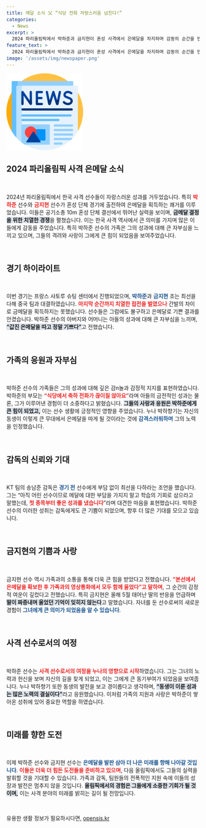 ```yaml
---
title: 메달 소식 父 “식당 전화 자랑스러움 넘친다!”
categories:
  - News
excerpt: >
  2024 파리올림픽에서 박하준과 금지현이 혼성 사격에서 은메달을 차지하며 감동의 순간을 만들었다. 가족의 응원과 자부심 속, 두 선수의 값진 성과가 모두를 기쁘게 했다. 클릭하면 더 많은 이야기를 확인하세요!
feature_text: >
  2024 파리올림픽에서 박하준과 금지현이 혼성 사격에서 은메달을 차지하며 감동의 순간을 만들었다. 가족의 응원과 자부심 속, 두 선수의 값진 성과가 모두를 기쁘게 했다. 클릭하면 더 많은 이야기를 확인하세요!
image: '/assets/img/newspaper.png'
---
```


<p><img src="/assets/img/newspaper.png" alt="kimp 속보" /></p>

<h2 data-ke-size="size26">2024 파리올림픽 사격 은메달 소식</h2>

<p data-ke-size="size16">&nbsp;</p>

<p>2024년 파리올림픽에서 한국 사격 선수들이 자랑스러운 성과를 거두었습니다. 특히 <b><span style="color: #ee2323;">박하준</span></b> 선수와 <b><span style="color: #ee2323;">금지현</span></b> 선수가 혼성 단체 경기에 출전하여 은메달을 획득하는 쾌거를 이루었습니다. 이들은 공기소총 10m 혼성 단체 결선에서 뛰어난 실력을 보이며, <b><span style="background-color: #21538527;">금메달 결정을 위한 치열한 경쟁</span></b>을 펼쳤습니다. 이는 한국 사격 역사에서 큰 의미를 가지며 많은 이들에게 감동을 주었습니다. 특히 박하준 선수의 가족은 그의 성과에 대해 큰 자부심을 느끼고 있으며, 그들의 격려와 사랑이 그에게 큰 힘이 되었음을 보여주었습니다.</p>

<p data-ke-size="size16">&nbsp;</p>

<h2 data-ke-size="size26">경기 하이라이트</h2>

<p data-ke-size="size16">&nbsp;</p>

<p>이번 경기는 프랑스 샤토루 슈팅 센터에서 진행되었으며, <b><span style="color: #1a5490;">박하준</span></b>과 <b><span style="color: #1a5490;">금지현</span></b> 조는 최선을 다해 중국 팀과 대결하였습니다. <b><span style="color: #ee2323;">마지막 순간까지 치열한 접전을 벌였으나</span></b> 간발의 차이로 금메달을 획득하지는 못했습니다. 선수들은 그럼에도 불구하고 은메달로 기쁜 결과를 안겼습니다. 박하준 선수의 아버지와 어머니는 아들의 성과에 대해 큰 자부심을 느끼며, <b><span style="background-color: #21538527;">“값진 은메달을 따고 정말 기쁘다”</span></b>고 전했습니다.</p>

<p data-ke-size="size16">&nbsp;</p>

<h2 data-ke-size="size26">가족의 응원과 자부심</h2>

<p data-ke-size="size16">&nbsp;</p>

<p>박하준 선수의 가족들은 그의 성과에 대해 깊은 감n놀과 감정적 지지를 표현하였습니다. 박하준의 부모는 <b><span style="color: #ee2323;">“식당에서 축하 전화가 끊이질 않아요”</span></b>라며 아들의 금전적인 성과는 물론, 그가 이루어낸 경험이 더 소중하다고 밝혔습니다. <b><span style="background-color: #21538527;">그들의 사랑과 응원은 박하준에게 큰 힘이 되었고,</span></b> 이는 선수 생활에 긍정적인 영향을 주었습니다. 누나 박하향기는 자신의 동생이 이렇게 큰 무대에서 은메달을 따게 될 것이라는 것에 <b><span style="color: #1a5490;">감격스러워하며</span></b> 그의 노력을 인정했습니다.</p>

<p data-ke-size="size16">&nbsp;</p>

<h2 data-ke-size="size26">감독의 신뢰와 기대</h2>

<p data-ke-size="size16">&nbsp;</p>

<p>KT 팀의 송남준 감독은 <b><span style="color: #1a5490;">경기 전</span></b> 선수에게 부담 없이 최선을 다하라는 조언을 했습니다. 그는 “아직 어린 선수이므로 메달에 대한 부담을 가지지 말고 학습의 기회로 삼으라고 말했는데, <b><span style="color: #ee2323;">첫 종목부터 좋은 성과를 냈습니다</span></b>”라며 대견한 마음을 표현했습니다. 박하준 선수의 이러한 성취는 감독에게도 큰 기쁨이 되었으며, 향후 더 많은 기대를 모으고 있습니다.</p>

<p data-ke-size="size16">&nbsp;</p>

<h2 data-ke-size="size26">금지현의 기쁨과 사랑</h2>

<p data-ke-size="size16">&nbsp;</p>

<p>금지현 선수 역시 가족과의 소통을 통해 더욱 큰 힘을 받았다고 전했습니다. <b><span style="color: #ee2323;">“본선에서 은메달을 확보한 후 가족과의 영상통화에서 모두 함께 울었다”고 말하며</span></b>, 그 순간의 감정적 여운이 깊컸다고 전했습니다. 특히 금지현은 올해 5월 태어난 딸의 반응을 언급하며 <b><span style="background-color: #21538527;">딸이 짜증내며 울었던 기억이 잊히지 않는다</span></b>고 말했습니다. 자녀를 둔 선수로써의 새로운 경험이 <b><span style="color: #1a5490;">그녀에게 큰 의미가 되었음을 알 수 있습니다</span></b>.</p>

<p data-ke-size="size16">&nbsp;</p>

<h2 data-ke-size="size26">사격 선수로서의 여정</h2>

<p data-ke-size="size16">&nbsp;</p>

<p>박하준 선수는 <b><span style="color: #ee2323;">사격 선수로서의 여정을 누나의 영향으로 시작</span></b>하였습니다. 그는 그녀의 노력과 헌신을 보며 자신의 길을 찾게 되었고, 이는 그에게 큰 동기부여가 되었음을 보여줍니다. 누나 박하향기 또한 동생의 발전을 보고 경이롭다고 생각하며, <b><span style="background-color: #21538527;">“동생이 이룬 성과는 많은 노력의 결실이다”</span></b>라고 응원했습니다. 이처럼 가족의 지원과 사랑은 박하준이 쌓아온 성취에 있어 중요한 역할을 하였습니다.</p>

<p data-ke-size="size16">&nbsp;</p>

<h2 data-ke-size="size26">미래를 향한 도전</h2>

<p data-ke-size="size16">&nbsp;</p>

<p>이제 박하준 선수와 금지현 선수는 <b><span style="color: #1a5490;">은메달을 발판 삼아 더 나은 미래를 향해 나아갈 것입니다</span></b>. <b><span style="color: #ee2323;">이들은 더욱 더 힘든 도전들을 준비하고 있으며</span></b>, 다음 올림픽에서도 그들의 실력을 발휘할 것을 기대할 수 있습니다. 가족과 감독, 팀원들의 전폭적인 지원 속에 이들의 성장과 발전은 멈추지 않을 것입니다. <b><span style="background-color: #21538527;">올림픽에서의 경험은 그들에게 소중한 기회가 될 것이며,</span></b> 이는 사격 분야의 미래를 밝히는 길이 될 전망입니다.</p>

<p data-ke-size="size16">&nbsp;</p>
유용한 생활 정보가 필요하시다면, <a href="https://opensis.kr" rel="dofollow">opensis.kr</a>


